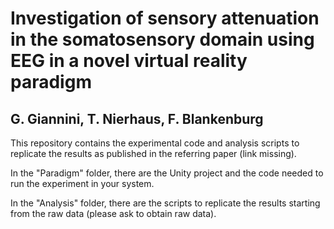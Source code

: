 # Investigation of sensory attenuation in the somatosensory domain using EEG in a novel virtual reality paradigm
## G. Giannini, T. Nierhaus, F. Blankenburg

This repository contains the experimental code and analysis scripts to replicate the results as published in the referring paper (link missing).

In the "Paradigm" folder, there are the Unity project and the code  needed to run the experiment in your system. 

In the "Analysis" folder, there are the scripts to replicate the results starting from the raw data (please ask to obtain raw data). 
